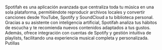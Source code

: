 Spotifah es una aplicación avanzada que centraliza toda tu música en una sola plataforma, permitiéndote reproducir archivos locales y convertir canciones desde YouTube, Spotify y SoundCloud a tu biblioteca personal. Gracias a su asistente con inteligencia artificial, Spotifah analiza tus hábitos de escucha y te recomienda nuevos contenidos adaptados a tus gustos. Además, ofrece integración con cuentas de Spotify y gestión intuitiva de playlists, facilitando una experiencia musical completa y personalizada.
Putillas